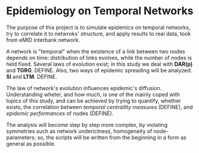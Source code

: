 # Epidemiology on Temporal Networks
The purpose of this project is to simulate epidemics on temporal networks, try to correlate it to netwroks' structure, and apply results to real data, took from eMID interbank network.

A network is "temporal" when the existence of a link between two nodes depends on time: distribution of links evolves, while the number of nodes is held fixed.
Several laws of evolution exist; in this study we deal with **DAR(p)** and **TGRG**. DEFINE. Also, two ways of epidemic spreading will be analyzed: **SI** and **LTM**. DEFINE.

The law of network's evolution influences epidemic's diffusion. Understanding wheter, and how much, is one of the mainly coped with topics of this study, and can be achieved by trying to quantify, whether exists, the correlation between *temporal centraility measures* (DEFINE), and *epidemic performances* of nodes (DEFINE).

The analysis will become step by step more complex, by violating symmetries such as network underictness, homogeneity of node-parameters; so, the scripts will be written from the beginning in a form as general as possible. 